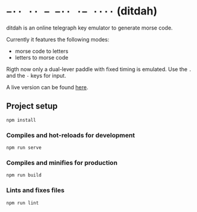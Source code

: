 # `−·· ·· − −·· ·− ····` (ditdah)

ditdah is an online telegraph key emulator to generate morse code. 

Currently it features the following modes:
- morse code to letters
- letters to morse code

Rigth now only a dual-lever paddle with fixed timing is emulated.
Use the `.` and the `-` keys for input.

A live version can be found [here](https://dist-ssswrvaynw.now.sh).


## Project setup
```
npm install
```

### Compiles and hot-reloads for development
```
npm run serve
```

### Compiles and minifies for production
```
npm run build
```

### Lints and fixes files
```
npm run lint
```
